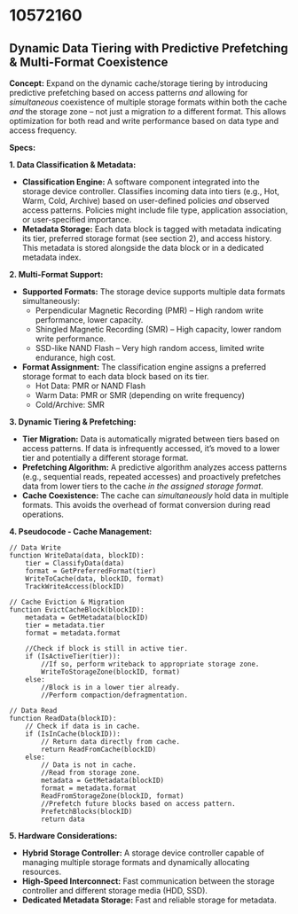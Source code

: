 # 10572160

## Dynamic Data Tiering with Predictive Prefetching & Multi-Format Coexistence

**Concept:** Expand on the dynamic cache/storage tiering by introducing predictive prefetching based on access patterns *and* allowing for *simultaneous* coexistence of multiple storage formats within both the cache *and* the storage zone – not just a migration *to* a different format. This allows optimization for both read and write performance based on data type and access frequency.

**Specs:**

**1. Data Classification & Metadata:**

*   **Classification Engine:** A software component integrated into the storage device controller.  Classifies incoming data into tiers (e.g., Hot, Warm, Cold, Archive) based on user-defined policies *and* observed access patterns. Policies might include file type, application association, or user-specified importance.
*   **Metadata Storage:**  Each data block is tagged with metadata indicating its tier, preferred storage format (see section 2), and access history.  This metadata is stored alongside the data block or in a dedicated metadata index.

**2. Multi-Format Support:**

*   **Supported Formats:** The storage device supports multiple data formats simultaneously:
    *   Perpendicular Magnetic Recording (PMR) – High random write performance, lower capacity.
    *   Shingled Magnetic Recording (SMR) – High capacity, lower random write performance.
    *   SSD-like NAND Flash – Very high random access, limited write endurance, high cost.
*   **Format Assignment:** The classification engine assigns a preferred storage format to each data block based on its tier.
    *   Hot Data: PMR or NAND Flash
    *   Warm Data: PMR or SMR (depending on write frequency)
    *   Cold/Archive: SMR

**3. Dynamic Tiering & Prefetching:**

*   **Tier Migration:** Data is automatically migrated between tiers based on access patterns.  If data is infrequently accessed, it’s moved to a lower tier and potentially a different storage format.
*   **Prefetching Algorithm:**  A predictive algorithm analyzes access patterns (e.g., sequential reads, repeated accesses) and proactively prefetches data from lower tiers to the cache *in the assigned storage format*.
*   **Cache Coexistence:** The cache can *simultaneously* hold data in multiple formats.  This avoids the overhead of format conversion during read operations.

**4. Pseudocode - Cache Management:**

```
// Data Write
function WriteData(data, blockID):
    tier = ClassifyData(data)
    format = GetPreferredFormat(tier)
    WriteToCache(data, blockID, format)
    TrackWriteAccess(blockID)

// Cache Eviction & Migration
function EvictCacheBlock(blockID):
    metadata = GetMetadata(blockID)
    tier = metadata.tier
    format = metadata.format
    
    //Check if block is still in active tier.
    if (IsActiveTier(tier)):
        //If so, perform writeback to appropriate storage zone.
        WriteToStorageZone(blockID, format)
    else:
        //Block is in a lower tier already.
        //Perform compaction/defragmentation.
    
// Data Read
function ReadData(blockID):
    // Check if data is in cache.
    if (IsInCache(blockID)):
        // Return data directly from cache.
        return ReadFromCache(blockID)
    else:
        // Data is not in cache.
        //Read from storage zone.
        metadata = GetMetadata(blockID)
        format = metadata.format
        ReadFromStorageZone(blockID, format)
        //Prefetch future blocks based on access pattern.
        PrefetchBlocks(blockID)
        return data
```

**5. Hardware Considerations:**

*   **Hybrid Storage Controller:** A storage device controller capable of managing multiple storage formats and dynamically allocating resources.
*   **High-Speed Interconnect:**  Fast communication between the storage controller and different storage media (HDD, SSD).
*   **Dedicated Metadata Storage:**  Fast and reliable storage for metadata.